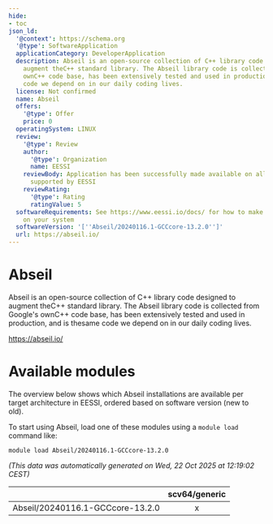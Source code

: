 ```yaml
---
hide:
- toc
json_ld:
  '@context': https://schema.org
  '@type': SoftwareApplication
  applicationCategory: DeveloperApplication
  description: Abseil is an open-source collection of C++ library code designed to
    augment theC++ standard library. The Abseil library code is collected from Google's
    ownC++ code base, has been extensively tested and used in production, and is thesame
    code we depend on in our daily coding lives.
  license: Not confirmed
  name: Abseil
  offers:
    '@type': Offer
    price: 0
  operatingSystem: LINUX
  review:
    '@type': Review
    author:
      '@type': Organization
      name: EESSI
    reviewBody: Application has been successfully made available on all architectures
      supported by EESSI
    reviewRating:
      '@type': Rating
      ratingValue: 5
  softwareRequirements: See https://www.eessi.io/docs/ for how to make EESSI available
    on your system
  softwareVersion: '[''Abseil/20240116.1-GCCcore-13.2.0'']'
  url: https://abseil.io/
---
```


Abseil
======


Abseil is an open-source collection of C++ library code designed to augment theC++ standard library. The Abseil library code is collected from Google's ownC++ code base, has been extensively tested and used in production, and is thesame code we depend on in our daily coding lives.

https://abseil.io/
# Available modules


The overview below shows which Abseil installations are available per target architecture in EESSI, ordered based on software version (new to old).

To start using Abseil, load one of these modules using a `module load` command like:

```shell
module load Abseil/20240116.1-GCCcore-13.2.0
```

*(This data was automatically generated on Wed, 22 Oct 2025 at 12:19:02 CEST)*

| |scv64/generic|
| :---: | :---: |
|Abseil/20240116.1-GCCcore-13.2.0|x|
